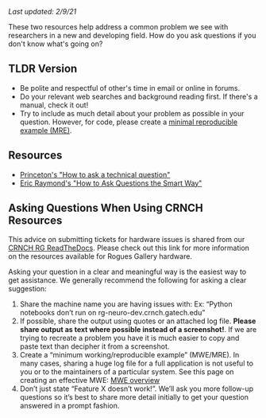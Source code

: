 _Last updated: 2/9/21_

These two resources help address a common problem we see with researchers in a new and developing field. How do you ask questions if you don't know what's going on? 

## TLDR Version
* Be polite and respectful of other's time in email or online in forums.
* Do your relevant web searches and background reading first. If there's a manual, check it out!
* Try to include as much detail about your problem as possible in your question. However, for code, please create a [minimal reproducible example (MRE)](https://github.gatech.edu/crnch-rg/vip-rg/wiki/%5BDevelopment%5D-Minimal-Reproducible-Examples). 

## Resources
* [Princeton's "How to ask a technical question"](https://princetonuniversity.github.io/PUbootcamp/sessions/technical-questions/)
* [Eric Raymond's "How to Ask Questions the Smart Way"](http://www.catb.org/~esr/faqs/smart-questions.html#answers) 



## Asking Questions When Using CRNCH Resources

This advice on submitting tickets for hardware issues is shared from our [CRNCH RG ReadTheDocs](https://gt-crnch-rg.readthedocs.io/en/main/general/mailing-list-help-tickets.html). Please check out this link for more information on the resources available for Rogues Gallery hardware.

Asking your question in a clear and meaningful way is the easiest way to get assistance. We generally recommend the following for asking a clear suggestion:

1. Share the machine name you are having issues with: Ex: “Python notebooks don’t run on rg-neuro-dev.crnch.gatech.edu”
2. If possible, share the output using quotes or an attached log file. **Please share output as text where possible instead of a screenshot!**. If we are trying to recreate a problem you have it is much easier to copy and paste text than decipher it from a screenshot.
3. Create a “minimum working/reproducible example” (MWE/MRE). In many cases, sharing a huge log file for a full application is not useful to you or to the maintainers of a particular system. See this page on creating an effective MWE: [MWE overview](https://github.com/gt-crnch-rg/fc-with-rg-vip/blob/main/docs/[Development]-Minimal-Reproducible-Examples.md)
4. Don’t just state “Feature X doesn’t work!”. We’ll ask you more follow-up questions so it’s best to share more detail initially to get your question answered in a prompt fashion.

